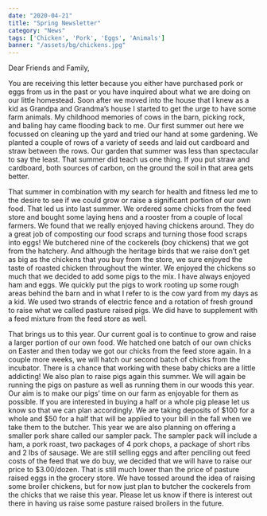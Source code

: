 ```yaml
---
date: "2020-04-21"
title: "Spring Newsletter"
category: "News"
tags: ['Chicken', 'Pork', 'Eggs', 'Animals']
banner: "/assets/bg/chickens.jpg"
---
```


Dear Friends and Family,

You are receiving this letter because you either have purchased pork or eggs from us in the past or you have inquired about what we are doing on our little homestead.  Soon after we moved into the house that I knew as a kid as Grandpa and Grandma’s house I started to get the urge to have some farm animals.  My childhood memories of cows in the barn, picking rock, and baling hay came flooding back to me.  Our first summer out here we focussed on cleaning up the yard and tried our hand at some gardening.  We planted a couple of rows of a variety of seeds and laid out cardboard and straw between the rows. Our garden that summer was less than spectacular to say the least.  That summer did teach us one thing.  If you put straw and cardboard, both sources of carbon, on the ground the soil in that area gets better.


That summer in combination with my search for health and fitness led me to the desire to see if we could grow or raise a significant portion of our own food.  That led us into last summer.  We ordered some chicks from the feed store and bought some laying hens and a rooster from a couple of local farmers.  We found that we really enjoyed having chickens around.  They do a great job of composting our food scraps and turning those food scraps into eggs!  We butchered nine of the cockerels (boy chickens) that we got from the hatchery.  And although the heritage birds that we raise don’t get as big as the chickens that you buy from the store, we sure enjoyed the taste of roasted chicken throughout the winter.  We enjoyed the chickens so much that we decided to add some pigs to the mix.  I have always enjoyed ham and eggs.  We quickly put the pigs to work rooting up some rough areas behind the barn and in what I refer to is the cow yard from my days as a kid.  We used two strands of electric fence and a rotation of fresh ground to raise what we called pasture raised pigs.  We did have to supplement with a feed mixture from the feed store as well.


That brings us to this year.  Our current goal is to continue to grow and raise a larger portion of our own food.  We hatched one batch of our own chicks on Easter and then today we got our chicks from the feed store again.  In a couple more weeks, we will hatch our second batch of chicks from the incubator.  There is a chance that working with these baby chicks are a little addicting!  We also plan to raise pigs again this summer.  We will again be running the pigs on pasture as well as running them in our woods this year.  Our aim is to make our pigs’ time on our farm as enjoyable for them as possible.  If you are interested in buying a half or a whole pig please let us know so that we can plan accordingly.  We are taking deposits of $100 for a whole and $50 for a half that will be applied to your bill in the fall when we take them to the butcher.  This year we are also planning on offering a smaller pork share called our sampler pack.  The sampler pack will include a ham, a pork roast, two packages of 4 pork chops, a package of short ribs and 2 lbs of sausage.  We are still selling eggs and after penciling out feed costs of the feed that we do buy, we decided that we will have to raise our price to $3.00/dozen.  That is still much lower than the price of pasture raised eggs in the grocery store.  We have tossed around the idea of raising some broiler chickens, but for now just plan to butcher the cockerels from the chicks that we raise this year.  Please let us know if there is interest out there in having us raise some pasture raised broilers in the future.
